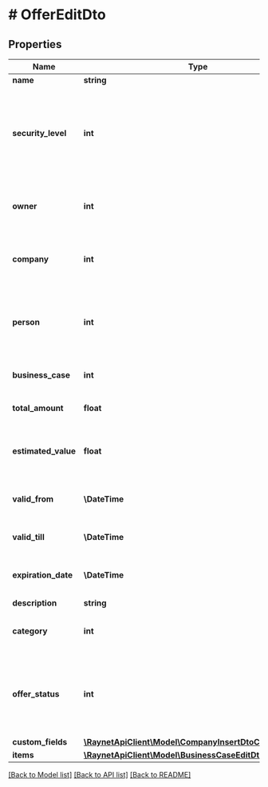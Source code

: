 # # OfferEditDto

## Properties

Name | Type | Description | Notes
------------ | ------------- | ------------- | -------------
**name** | **string** | [Předmět] | [optional]
**security_level** | **int** | [Bezpečnostní úroveň] ID bezpečnostní úrovně. Pokud není vyplněna je nastavena výchozí bezpečnostní skupina. | [optional]
**owner** | **int** | [Vlastník] ID kontaktní osoby, která je zároveň uživatelem | [optional]
**company** | **int** | [Klient] ID klienta, pro kterého je nabídka vytvářena | [optional]
**person** | **int** | [Kontaktní osoba] ID zodp. kontaktní osoby klienta pro kterou je nabídka vytvářena | [optional]
**business_case** | **int** | [OP] ID obch. případu nabídky | [optional]
**total_amount** | **float** | [Konečná cena] konečná cena nabídky | [optional]
**estimated_value** | **float** | [Předpokládané náklady] předpokládané náklady v nabídce | [optional]
**valid_from** | **\DateTime** | [Otevřeno od] datum vytvoření nabídky | [optional]
**valid_till** | **\DateTime** | [Otevřeno od] datum uzavření nabídky | [optional]
**expiration_date** | **\DateTime** | [Konec platnosti] konec platnosti nabídky | [optional]
**description** | **string** | [Poznámka] | [optional]
**category** | **int** | [Kategorie] ID záznamu z číselníku OfferCategory | [optional]
**offer_status** | **int** | [Stav] ID záznamu z OfferStatus. Pokud nebude vyplněno, založí se nabídka do prvního stavu. | [optional]
**custom_fields** | [**\RaynetApiClient\Model\CompanyInsertDtoCustomFields**](CompanyInsertDtoCustomFields.md) |  | [optional]
**items** | [**\RaynetApiClient\Model\BusinessCaseEditDtoItemsInner[]**](BusinessCaseEditDtoItemsInner.md) |  | [optional]

[[Back to Model list]](../../README.md#models) [[Back to API list]](../../README.md#endpoints) [[Back to README]](../../README.md)
